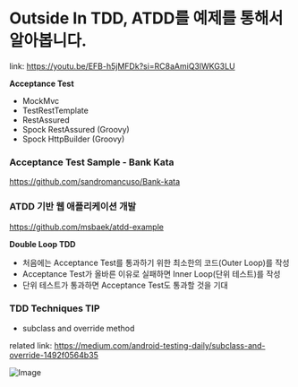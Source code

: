 # Outside In TDD, ATDD를 예제를 통해서 알아봅니다.

link: https://youtu.be/EFB-h5jMFDk?si=RC8aAmiQ3lWKG3LU

**Acceptance Test**

- MockMvc
- TestRestTemplate
- RestAssured
- Spock RestAssured (Groovy)
- Spock HttpBuilder (Groovy)

### Acceptance Test Sample - Bank Kata

https://github.com/sandromancuso/Bank-kata

### ATDD 기반 웹 애플리케이션 개발

https://github.com/msbaek/atdd-example

**Double Loop TDD**

- 처음에는 Acceptance Test를 통과하기 위한 최소한의 코드(Outer Loop)를 작성
- Acceptance Test가 올바른 이유로 실패하면 Inner Loop(단위 테스트)를 작성
- 단위 테스트가 통과하면 Acceptance Test도 통과할 것을 기대

### TDD Techniques TIP

- subclass and override method

related link: https://medium.com/android-testing-daily/subclass-and-override-1492f0564b35

![Image](https://github.com/user-attachments/assets/9756a574-30e5-4fbd-bcb1-3b7485757237)
